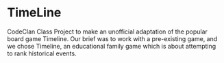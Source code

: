 # TimeLine
CodeClan Class Project to make an unofficial adaptation of the popular board game Timeline.
Our brief was to work with a pre-existing game, and we chose Timeline, an educational family game which is about attempting to rank historical events.
